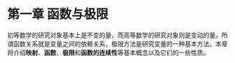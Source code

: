# 第一章 函数与极限

初等数学的研究对象基本上是不变的量，而高等数学的研究对象则是变动的量。所谓函数关系就是变量之间的依赖关系，极限方法是研究变量的一种基本方法。本章将介绍**映射**、**函数**、**极限**和**函数的连续性**等基本概念以及它们的一些性质。